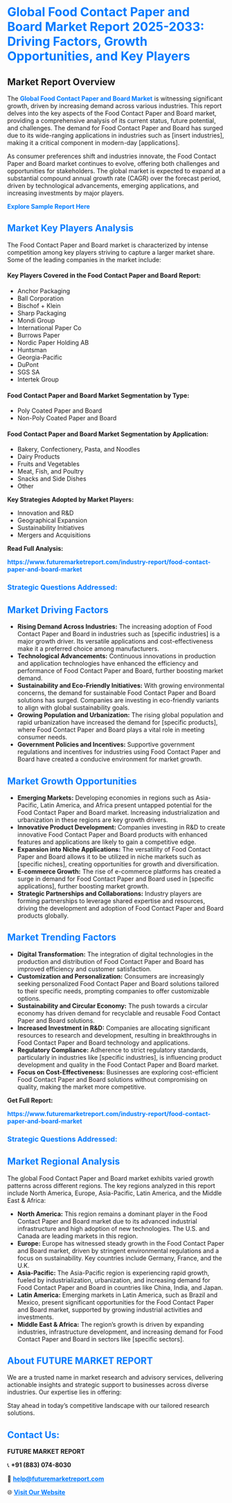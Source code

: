 <h1 style="color: #007BFF;">Global Food Contact Paper and Board Market Report 2025-2033: Driving Factors, Growth Opportunities, and Key Players</h1>

<section id="overview">
<h2>Market Report Overview</h2>
<p>The <a href="https://www.futuremarketreport.com/industry-report/food-contact-paper-and-board-market" style="color: #007BFF; text-decoration: none;"><strong>Global Food Contact Paper and Board Market</strong></a> is witnessing significant growth, driven by increasing demand across various industries. This report delves into the key aspects of the Food Contact Paper and Board market, providing a comprehensive analysis of its current status, future potential, and challenges. The demand for Food Contact Paper and Board has surged due to its wide-ranging applications in industries such as [insert industries], making it a critical component in modern-day [applications].</p>
<p>As consumer preferences shift and industries innovate, the Food Contact Paper and Board market continues to evolve, offering both challenges and opportunities for stakeholders. The global market is expected to expand at a substantial compound annual growth rate (CAGR) over the forecast period, driven by technological advancements, emerging applications, and increasing investments by major players.</p>
</section>

<section id="overview">
<p><a href="https://www.futuremarketreport.com/request-sample/reportId=51527" style="color: #007BFF; text-decoration: none;"><strong>Explore Sample Report Here</strong></a></p>
</section>

<section id="key-players">
<h2 style="color: #007BFF;">Market Key Players Analysis</h2>
<p>The Food Contact Paper and Board market is characterized by intense competition among key players striving to capture a larger market share. Some of the leading companies in the market include:</p>
<h4>Key Players Covered in the Food Contact Paper and Board Report:</h4>
<ul><li>Anchor Packaging</li><li>Ball Corporation</li><li>Bischof + Klein</li><li>Sharp Packaging</li><li>Mondi Group</li><li>International Paper Co</li><li>Burrows Paper</li><li>Nordic Paper Holding AB</li><li>Huntsman</li><li>Georgia-Pacific</li><li>DuPont</li><li>SGS SA</li><li>Intertek Group</li></ul>
<h4>Food Contact Paper and Board Market Segmentation by Type:</h4>
<ul><li>Poly Coated Paper and Board</li><li>Non-Poly Coated Paper and Board</li></ul>

<h4>Food Contact Paper and Board Market Segmentation by Application:</h4>
<ul><li>Bakery, Confectionery, Pasta, and Noodles</li><li>Dairy Products</li><li>Fruits and Vegetables</li><li>Meat, Fish, and Poultry</li><li>Snacks and Side Dishes</li><li>Other</li></ul>
<p><strong>Key Strategies Adopted by Market Players:</strong></p>
<ul>
<li>Innovation and R&D</li>
<li>Geographical Expansion</li>
<li>Sustainability Initiatives</li>
<li>Mergers and Acquisitions</li>
</ul>
</section>

<section>
<p><strong>Read Full Analysis: </strong></p><a href="https://www.futuremarketreport.com/industry-report/food-contact-paper-and-board-market" style="color: #007BFF; text-decoration: none;"><strong>https://www.futuremarketreport.com/industry-report/food-contact-paper-and-board-market</strong></a>
<h3 style="color: #007BFF;">Strategic Questions Addressed:</h3>
</section>

<section id="driving-factors">
<h2 style="color: #007BFF;">Market Driving Factors</h2>
<ul>
<li><strong>Rising Demand Across Industries:</strong> The increasing adoption of Food Contact Paper and Board in industries such as [specific industries] is a major growth driver. Its versatile applications and cost-effectiveness make it a preferred choice among manufacturers.</li>
<li><strong>Technological Advancements:</strong> Continuous innovations in production and application technologies have enhanced the efficiency and performance of Food Contact Paper and Board, further boosting market demand.</li>
<li><strong>Sustainability and Eco-Friendly Initiatives:</strong> With growing environmental concerns, the demand for sustainable Food Contact Paper and Board solutions has surged. Companies are investing in eco-friendly variants to align with global sustainability goals.</li>
<li><strong>Growing Population and Urbanization:</strong> The rising global population and rapid urbanization have increased the demand for [specific products], where Food Contact Paper and Board plays a vital role in meeting consumer needs.</li>
<li><strong>Government Policies and Incentives:</strong> Supportive government regulations and incentives for industries using Food Contact Paper and Board have created a conducive environment for market growth.</li>
</ul>
</section>

<section id="growth-opportunities">
<h2 style="color: #007BFF;">Market Growth Opportunities</h2>
<ul>
<li><strong>Emerging Markets:</strong> Developing economies in regions such as Asia-Pacific, Latin America, and Africa present untapped potential for the Food Contact Paper and Board market. Increasing industrialization and urbanization in these regions are key growth drivers.</li>
<li><strong>Innovative Product Development:</strong> Companies investing in R&D to create innovative Food Contact Paper and Board products with enhanced features and applications are likely to gain a competitive edge.</li>
<li><strong>Expansion into Niche Applications:</strong> The versatility of Food Contact Paper and Board allows it to be utilized in niche markets such as [specific niches], creating opportunities for growth and diversification.</li>
<li><strong>E-commerce Growth:</strong> The rise of e-commerce platforms has created a surge in demand for Food Contact Paper and Board used in [specific applications], further boosting market growth.</li>
<li><strong>Strategic Partnerships and Collaborations:</strong> Industry players are forming partnerships to leverage shared expertise and resources, driving the development and adoption of Food Contact Paper and Board products globally.</li>
</ul>
</section>

<section id="trending-factors">
<h2 style="color: #007BFF;">Market Trending Factors</h2>
<ul>
<li><strong>Digital Transformation:</strong> The integration of digital technologies in the production and distribution of Food Contact Paper and Board has improved efficiency and customer satisfaction.</li>
<li><strong>Customization and Personalization:</strong> Consumers are increasingly seeking personalized Food Contact Paper and Board solutions tailored to their specific needs, prompting companies to offer customizable options.</li>
<li><strong>Sustainability and Circular Economy:</strong> The push towards a circular economy has driven demand for recyclable and reusable Food Contact Paper and Board solutions.</li>
<li><strong>Increased Investment in R&D:</strong> Companies are allocating significant resources to research and development, resulting in breakthroughs in Food Contact Paper and Board technology and applications.</li>
<li><strong>Regulatory Compliance:</strong> Adherence to strict regulatory standards, particularly in industries like [specific industries], is influencing product development and quality in the Food Contact Paper and Board market.</li>
<li><strong>Focus on Cost-Effectiveness:</strong> Businesses are exploring cost-efficient Food Contact Paper and Board solutions without compromising on quality, making the market more competitive.</li>
</ul>
</section>

<section>
<p><strong>Get Full Report: </strong></p><a href="https://www.futuremarketreport.com/industry-report/food-contact-paper-and-board-market" style="color: #007BFF; text-decoration: none;"><strong>https://www.futuremarketreport.com/industry-report/food-contact-paper-and-board-market</strong></a>
<h3 style="color: #007BFF;">Strategic Questions Addressed:</h3>
</section>


<section id="regional-analysis">
<h2 style="color: #007BFF;">Market Regional Analysis</h2>
<p>The global Food Contact Paper and Board market exhibits varied growth patterns across different regions. The key regions analyzed in this report include North America, Europe, Asia-Pacific, Latin America, and the Middle East & Africa:</p>
<ul>
<li><strong>North America:</strong> This region remains a dominant player in the Food Contact Paper and Board market due to its advanced industrial infrastructure and high adoption of new technologies. The U.S. and Canada are leading markets in this region.</li>
<li><strong>Europe:</strong> Europe has witnessed steady growth in the Food Contact Paper and Board market, driven by stringent environmental regulations and a focus on sustainability. Key countries include Germany, France, and the U.K.</li>
<li><strong>Asia-Pacific:</strong> The Asia-Pacific region is experiencing rapid growth, fueled by industrialization, urbanization, and increasing demand for Food Contact Paper and Board in countries like China, India, and Japan.</li>
<li><strong>Latin America:</strong> Emerging markets in Latin America, such as Brazil and Mexico, present significant opportunities for the Food Contact Paper and Board market, supported by growing industrial activities and investments.</li>
<li><strong>Middle East & Africa:</strong> The region’s growth is driven by expanding industries, infrastructure development, and increasing demand for Food Contact Paper and Board in sectors like [specific sectors].</li>
</ul>
</section>

<footer>
<h2 style="color: #007BFF;">About FUTURE MARKET REPORT</h2>
<p>We are a trusted name in market research and advisory services, delivering actionable insights and strategic support to businesses across diverse industries. Our expertise lies in offering:</p>

<p>Stay ahead in today’s competitive landscape with our tailored research solutions.</p>

<h2 style="color: #007BFF;">Contact Us:</h2>
<p><strong>FUTURE MARKET REPORT</strong></p>
<p>📞 <strong>+91 (883) 074-8030</strong></p>
<p>📧 <strong><a href="mailto:help@futuremarketreport.com" style="color: #007BFF;">help@futuremarketreport.com</a></strong></p>
<p>🌐 <strong><a href="https://www.futuremarketreport.com/" style="color: #007BFF;">Visit Our Website</a></strong></p>
</footer>